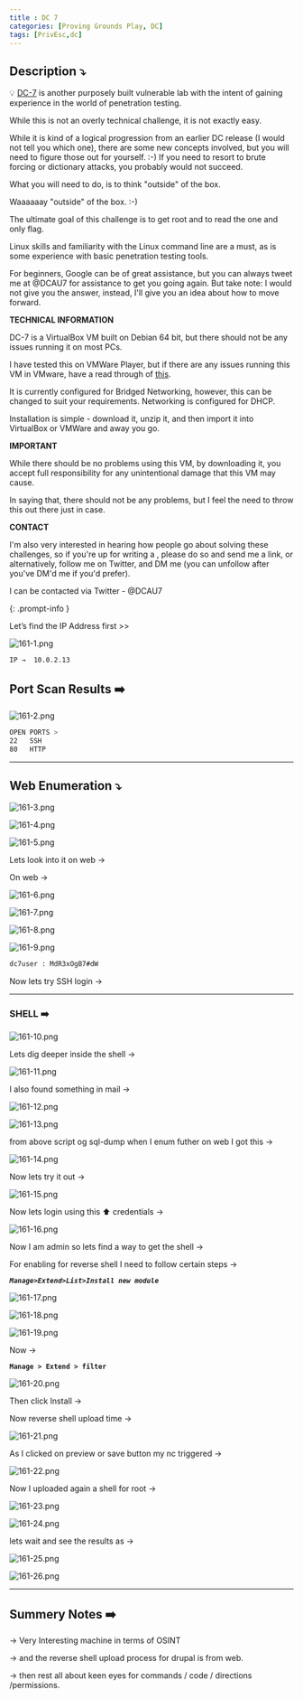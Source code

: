 ```yaml
---
title : DC 7
categories: [Proving Grounds Play, DC]
tags: [PrivEsc,dc]
---
```


## **Description ⤵️**

>
💡 [DC-7](https://www.vulnhub.com/entry/dc-7,356/) is another purposely built vulnerable lab with the intent of gaining experience in the world of penetration testing.

While this is not an overly technical challenge, it is not exactly easy.

While it is kind of a logical progression from an earlier DC release (I would not tell you which one), there are some new concepts involved, but you will need to figure those out for yourself. :-) If you need to resort to brute forcing or dictionary attacks, you probably would not succeed.

What you will need to do, is to think "outside" of the box.

Waaaaaay "outside" of the box. :-)

The ultimate goal of this challenge is to get root and to read the one and only flag.

Linux skills and familiarity with the Linux command line are a must, as is some experience with basic penetration testing tools.

For beginners, Google can be of great assistance, but you can always tweet me at @DCAU7 for assistance to get you going again. But take note: I would not give you the answer, instead, I'll give you an idea about how to move forward.

**TECHNICAL INFORMATION**

DC-7 is a VirtualBox VM built on Debian 64 bit, but there should not be any issues running it on most PCs.

I have tested this on VMWare Player, but if there are any issues running this VM in VMware, have a read through of [this](http://www.five86.com/vmware.html).

It is currently configured for Bridged Networking, however, this can be changed to suit your requirements. Networking is configured for DHCP.

Installation is simple - download it, unzip it, and then import it into VirtualBox or VMWare and away you go.

**IMPORTANT**

While there should be no problems using this VM, by downloading it, you accept full responsibility for any unintentional damage that this VM may cause.

In saying that, there should not be any problems, but I feel the need to throw this out there just in case.

**CONTACT**

I'm also very interested in hearing how people go about solving these challenges, so if you're up for writing a , please do so and send me a link, or alternatively, follow me on Twitter, and DM me (you can unfollow after you've DM'd me if you'd prefer).

I can be contacted via Twitter - @DCAU7

{: .prompt-info }

Let’s find the IP Address first >>

![161-1.png](/Vulnhub-Files/img/DC-7/161-1.png)

```bash
IP →  10.0.2.13
```

## Port Scan Results ➡️

![161-2.png](/Vulnhub-Files/img/DC-7/161-2.png)

```bash
OPEN PORTS >
22   SSH
80   HTTP
```

---

## Web Enumeration ⤵️

![161-3.png](/Vulnhub-Files/img/DC-7/161-3.png)

![161-4.png](/Vulnhub-Files/img/DC-7/161-4.png)

![161-5.png](/Vulnhub-Files/img/DC-7/161-5.png)

Lets look into it on web →

On web →

![161-6.png](/Vulnhub-Files/img/DC-7/161-6.png)

![161-7.png](/Vulnhub-Files/img/DC-7/161-7.png)

![161-8.png](/Vulnhub-Files/img/DC-7/161-8.png)

![161-9.png](/Vulnhub-Files/img/DC-7/161-9.png)

```bash
dc7user : MdR3xOgB7#dW
```

Now lets try SSH login →

---

### SHELL ➡️

![161-10.png](/Vulnhub-Files/img/DC-7/161-10.png)

Lets dig deeper inside the shell →

![161-11.png](/Vulnhub-Files/img/DC-7/161-11.png)

I also found something in mail →

![161-12.png](/Vulnhub-Files/img/DC-7/161-12.png)

![161-13.png](/Vulnhub-Files/img/DC-7/161-13.png)

from above script og sql-dump when I enum futher on web I got this →

![161-14.png](/Vulnhub-Files/img/DC-7/161-14.png)

Now lets try it out →

![161-15.png](/Vulnhub-Files/img/DC-7/161-15.png)

Now lets login using this ⬆️ credentials →

![161-16.png](/Vulnhub-Files/img/DC-7/161-16.png)

Now I am admin so lets find a way to get the shell →

For enabling for reverse shell I need to follow certain steps →

***`Manage>Extend>List>Install new module`***

![161-17.png](/Vulnhub-Files/img/DC-7/161-17.png)

![161-18.png](/Vulnhub-Files/img/DC-7/161-18.png)

![161-19.png](/Vulnhub-Files/img/DC-7/161-19.png)

Now →

**`Manage > Extend > filter`**

![161-20.png](/Vulnhub-Files/img/DC-7/161-20.png)

Then click Install →

Now reverse shell upload time →

![161-21.png](/Vulnhub-Files/img/DC-7/161-21.png)

As I clicked on preview or save button my nc triggered →

![161-22.png](/Vulnhub-Files/img/DC-7/161-22.png)

Now I uploaded again a shell for root →

![161-23.png](/Vulnhub-Files/img/DC-7/161-23.png)

![161-24.png](/Vulnhub-Files/img/DC-7/161-24.png)

lets wait and see the results as →

![161-25.png](/Vulnhub-Files/img/DC-7/161-25.png)

![161-26.png](/Vulnhub-Files/img/DC-7/161-26.png)

---

## Summery Notes ➡️

→ Very Interesting machine in terms of OSINT

→ and the reverse shell upload process for drupal is from web.

→ then rest all about keen eyes for commands / code / directions /permissions.